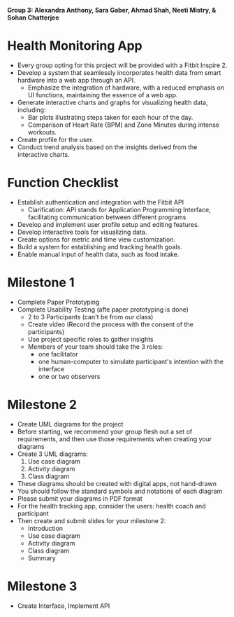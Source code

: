 **Group 3: Alexandra Anthony, Sara Gaber, Ahmad Shah, Neeti Mistry, & Sohan Chatterjee**


# Health Monitoring App
- Every group opting for this project will be provided with a Fitbit Inspire 2.
- Develop a system that seamlessly incorporates health data from smart hardware into a web app through an API.
  - Emphasize the integration of hardware, with a reduced emphasis on UI functions, maintaining the essence of a web app.
- Generate interactive charts and graphs for visualizing health data, including:
  - Bar plots illustrating steps taken for each hour of the day.
  - Comparison of Heart Rate (BPM) and Zone Minutes during intense workouts.
- Create profile for the user.
- Conduct trend analysis based on the insights derived from the interactive charts.

# Function Checklist
- Establish authentication and integration with the Fitbit API
  - Clarification: API stands for Application Programming Interface, facilitating communication between different programs
- Develop and implement user profile setup and editing features.
- Develop interactive tools for visualizing data.
- Create options for metric and time view customization.
- Build a system for establishing and tracking health goals.
- Enable manual input of health data, such as food intake.

# Milestone 1
- Complete Paper Prototyping
- Complete Usability Testing (afte paper prototyping is done)
  - 2 to 3 Participants (can't be from our class)
  - Create video (Record the process with the consent of the participants)
  - Use project specific roles to gather insights
  - Members of your team should take the 3 roles:
      - one facilitator
      - one human-computer to simulate participant's intention with the interface
      - one or two observers
   
# Milestone 2
- Create UML diagrams for the project
- Before starting, we recommend your group flesh out a set of requirements, and then use those requirements when creating your diagrams
- Create 3 UML diagrams:
  1. Use case diagram
  2. Activity diagram
  3. Class diagram
- These diagrams should be created with digital apps, not hand-drawn
- You should follow the standard symbols and notations of each diagram
- Please submit your diagrams in PDF format
- For the health tracking app, consider the users: health coach and participant
- Then create and submit slides for your milestone 2:
    - Introduction
    - Use case diagram
    - Activity diagram
    - Class diagram
    - Summary

# Milestone 3
- Create Interface, Implement API
   




